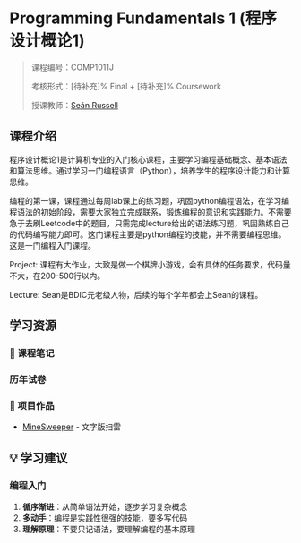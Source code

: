 # Programming Fundamentals 1 (程序设计概论1)

> 课程编号：COMP1011J
>
> 考核形式：[待补充]% Final + [待补充]% Coursework
>
> 授课教师：[Seán Russell](https://people.ucd.ie/sean.russell/grants)
>

## 课程介绍

程序设计概论1是计算机专业的入门核心课程，主要学习编程基础概念、基本语法和算法思维。通过学习一门编程语言（Python），培养学生的程序设计能力和计算思维。

编程的第一课，课程通过每周lab课上的练习题，巩固python编程语法，在学习编程语法的初始阶段，需要大家独立完成联系，锻炼编程的意识和实践能力。不需要急于去刷Leetcode中的题目，只需完成lecture给出的语法练习题，巩固熟练自己的代码编写能力即可。这门课程主要是python编程的技能，并不需要编程思维。这是一门编程入门课程。

Project: 课程有大作业，大致是做一个棋牌小游戏，会有具体的任务要求，代码量不大，在200-500行以内。

Lecture: Sean是BDIC元老级人物，后续的每个学年都会上Sean的课程。

## 学习资源

### 📝 课程笔记


### 历年试卷




### 🚀 项目作品
- [MineSweeper](https://github.com/mrle0429/MineSweeper.git) - 文字版扫雷

## 💡 学习建议

### 编程入门
1. **循序渐进**：从简单语法开始，逐步学习复杂概念
2. **多动手**：编程是实践性很强的技能，要多写代码
3. **理解原理**：不要只记语法，要理解编程的基本原理


